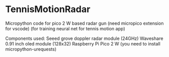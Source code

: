 # TennisMotionRadar
Micropython code for pico 2 W based radar gun (need micropico extension for vscode)
(for training neural net for tennis motion app)

Components used:
Seeed grove doppler radar module (24GHz)
Waveshare 0.91 inch oled module (128x32)
Raspberry Pi Pico 2 W (you need to install micropython-urequests)
